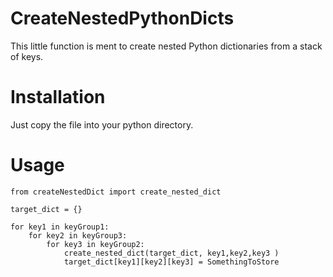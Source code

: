 # CreateNestedPythonDicts
This little function is ment to create nested Python dictionaries from a stack of keys.

# Installation

Just copy the file into your python directory.

# Usage

```
from createNestedDict import create_nested_dict

target_dict = {}

for key1 in keyGroup1:
    for key2 in keyGroup3:
        for key3 in keyGroup2:
            create_nested_dict(target_dict, key1,key2,key3 )
            target_dict[key1][key2][key3] = SomethingToStore
```

